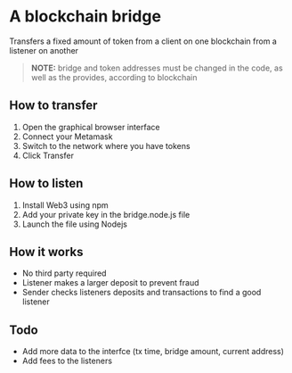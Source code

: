 # A blockchain bridge
Transfers a fixed amount of token from a client on one blockchain from a listener on another

> **NOTE:** bridge and token addresses must be changed in the code, as well as the provides, according to blockchain 

## How to transfer
 1. Open the graphical browser interface
 2. Connect your Metamask
 3. Switch to the network where you have tokens 
 4. Click Transfer

## How to listen
 1. Install Web3 using npm
 2. Add your private key in the bridge.node.js file
 3. Launch the file using Nodejs 

## How it works

 - No third party required
 - Listener makes a larger deposit to prevent fraud 
 - Sender checks listeners deposits and transactions to find a good listener

## Todo
 - Add more data to the interfce (tx time, bridge amount, current address)
 - Add fees to the listeners 

